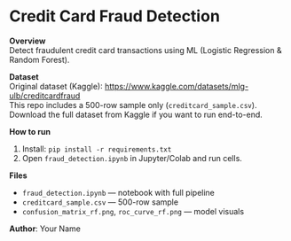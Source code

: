 # Credit Card Fraud Detection

**Overview**  
Detect fraudulent credit card transactions using ML (Logistic Regression & Random Forest).

**Dataset**  
Original dataset (Kaggle): https://www.kaggle.com/datasets/mlg-ulb/creditcardfraud  
This repo includes a 500-row sample only (`creditcard_sample.csv`). Download the full dataset from Kaggle if you want to run end-to-end.

**How to run**
1. Install: `pip install -r requirements.txt`
2. Open `fraud_detection.ipynb` in Jupyter/Colab and run cells.

**Files**
- `fraud_detection.ipynb` — notebook with full pipeline
- `creditcard_sample.csv` — 500-row sample
- `confusion_matrix_rf.png`, `roc_curve_rf.png` — model visuals

**Author**: Your Name
